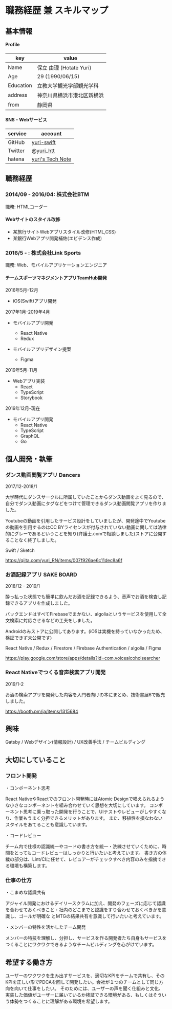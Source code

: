 # 職務経歴 兼 スキルマップ

## 基本情報

#### Profile

|key|value|
|---|-----|
|Name|保立 由理 (Hotate Yuri)|
|Age|29 (1990/06/15)|
|Education|立教大学観光学部観光学科|
|address|神奈川県横浜市港北区新横浜|
|from|静岡県|

#### SNS・Webサービス

|service|account|
|---|-----|
|GitHub|[yuri-swift](https://github.com/yuri-swift)|
|Twitter|[@yuri_htt](https://twitter.com/yuri_htt)|
|hatena|[yuri's Tech Note](https://yuri-hotate.hatenablog.com/)|


## 職務経歴

### 2014/09 - 2016/04: 株式会社BTM

職務: HTMLコーダー

#### Webサイトのスタイル改修

- 某旅行サイトWebアプリスタイル改修(HTML,CSS)
- 某銀行Webアプリ開発補佐(エビデンス作成)

### 2016/5 - : 株式会社Link Sports

職務: Web、モバイルアプリケーションエンジニア

#### チームスポーツマネジメントアプリTeamHub開発

2016年5月-12月
- iOS(Swift)アプリ開発

2017年1月-2019年4月
- モバイルアプリ開発
  - React Native
  - Redux

- モバイルアプリデザイン提案
  - Figma

2019年5月-11月
- Webアプリ実装
  - React
  - TypeScript
  - Storybook

2019年12月-現在
- モバイルアプリ開発
  - React Native
  - TypeScript
  - GraphQL
  - Go

## 個人開発・執筆
### ダンス動画閲覧アプリ Dancers
2017/12-2018/1

大学時代にダンスサークルに所属していたことからダンス動画をよく見るので、自分でダンス動画にタグなどをつけて管理できるダンス動画閲覧アプリを作りました。

Youtubeの動画を引用したサービス設計をしていましたが、開発途中でYoutubeの動画を引用するのはCC BYライセンスが付与されていない動画に関しては法律的にグレーであるということを知り(弁護士.comで相談しました)ストアに公開することなく終了しました。

Swift / Sketch

https://qiita.com/yuri_RN/items/007f926ae6c11dec8a6f

### お酒記録アプリ SAKE BOARD
2018/12 - 2019/1

酔っ払った状態でも簡単に飲んだお酒を記録できるよう、音声でお酒を検査し記録できるアプリを作成しました。

バックエンドはすべてFirebaseでまかない、algoliaというサービスを使用して全文検索に対応させるなどの工夫をしました。

Androidのみストアに公開してあります。(iOSは実機を持っていなかったため、検証できず未公開です)

React Native / Redux / Firestore / Firebase Authentication / algolia / Figma

https://play.google.com/store/apps/details?id=com.voicealcoholsearcher

### React Nativeでつくる音声検索アプリ開発 ###
2019/1-2

お酒の検索アプリを開発した内容を入門者向けの本にまとめ、技術書展6で販売しました。

https://booth.pm/ja/items/1315684

## 興味

Gatsby / Webデザイン(情報設計) / UX改善手法 / チームビルディング

## 大切にしていること

### フロント開発
・コンポーネント思考

React NativeやReactでのフロント開発時にはAtomic Designで唱えられるような小さなコンポーネントを組み合わせていく思想を大切にしています。
コンポーネント思考に乗っ取った開発を行うことで、UIテストやレビューがしやすくなり、作業もうまく分担できるメリットがあります。
また、移植性を損なわないスタイルをあてることも意識しています。

・コードレビュー

チーム内で仕様の認識統一やコードの書き方を統一・洗練させていくために、時間をとってもコードレビューはしっかりと行いたいと考えています。
書き方の体裁の部分は、Lint/CIに任せて、レビュアーがチェックすべき内容のみを指摘できる環境も構築します。

### 仕事の仕方
・こまめな認識共有

アジャイル開発におけるデイリースクラムに加え、開発のフェーズに応じて認識を合わせておくべきこと・社内のどこまでと認識をすり合わせておくべきかを意識し、ゴールが明確な
とMTGの結果共有を意識して行いたいと考えています。

・メンバーの特性を活かしたチーム開発

メンバーの特技を理解し、分担し、サービスを作る開発者たち自身もサービスをつくることにワクワクできるようなチームビルディングを心がけています。

## 希望する働き方
ユーザーのワクワクを生み出すサービスを、適切なKPIをチームで共有し、そのKPIを正しい形でPDCAを回して開発したい。会社が１つのチームとして同じ方向を向いて仕事をしたい。
そのためには、ユーザーの声を聞く仕組みと文化、実装した価値がユーザーに届いているか検証できる環境がある、もしくはそういう体勢をつくることに理解がある環境を希望します。
